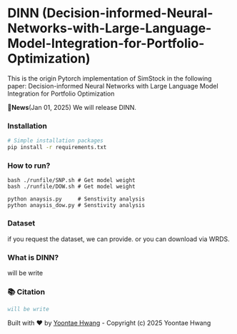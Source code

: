 # DINN (Decision-informed-Neural-Networks-with-Large-Language-Model-Integration-for-Portfolio-Optimization)

This is the origin Pytorch implementation of SimStock in the following paper: Decision-informed Neural Networks with Large Language Model Integration for Portfolio Optimization
 
🚩**News**(Jan 01, 2025)  We will release DINN.


### Installation

```bash
# Simple installation packages
pip install -r requirements.txt
```

### How to run?
```git clone https://github.com/Yoontae6719/Decision-informed-Neural-Networks-with-Large-Language-Model-Integration-for-Portfolio-Optimization.git
bash ./runfile/SNP.sh # Get model weight
bash ./runfile/DOW.sh # Get model weight

python anaysis.py     # Senstivity analysis
python anaysis_dow.py # Senstivity analysis
```

### Dataset
if you request the dataset, we can provide. or you can download via WRDS.


### What is DINN?
will be write






### 📚 Citation

```bibtex
will be write
```

Built with ❤️ by [Yoontae Hwang](https://yoontae6719.github.io/) - Copyright (c) 2025 Yoontae Hwang
